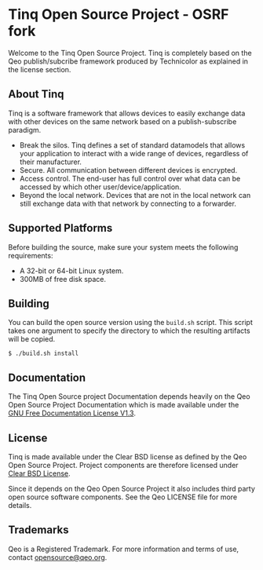 # Tinq Open Source Project - OSRF fork #

Welcome to the Tinq Open Source Project.
Tinq is completely based on the Qeo publish/subcribe framework produced by Technicolor as explained in the license section.

## About Tinq ##

Tinq is a software framework that allows devices to easily exchange data with other devices on the same network based on a publish-subscribe paradigm.

- Break the silos. Tinq defines a set of standard datamodels that allows your application to interact with a wide range of devices, regardless of their manufacturer.
- Secure. All communication between different devices is encrypted.
- Access control. The end-user has full control over what data can be accessed by which other user/device/application.
- Beyond the local network. Devices that are not in the local network can still exchange data with that network by connecting to a forwarder.

## Supported Platforms ##
Before building the source, make sure your system meets the following requirements:

- A 32-bit or 64-bit Linux system.
- 300MB of free disk space.

## Building ##

You can build the open source version using the `build.sh` script. This script takes one argument to specify the directory to which the resulting artifacts will be copied.

    $ ./build.sh install

## Documentation ##
The Tinq Open Source project Documentation depends heavily on the Qeo Open Source Project Documentation which is made available under the [GNU Free Documentation License V1.3](http://www.gnu.org/licenses/fdl-1.3.en.html).

## License ##
Tinq is made available under the Clear BSD license as defined by the Qeo Open Source Project.
Project components are therefore licensed under [Clear BSD License](http://directory.fsf.org/wiki/License:ClearBSD).

Since it depends on the Qeo Open Source Project it also includes third party open source software components. See the Qeo LICENSE file for more details.

## Trademarks ##
Qeo is a Registered Trademark. For more information and terms of use, contact <opensource@qeo.org>.

